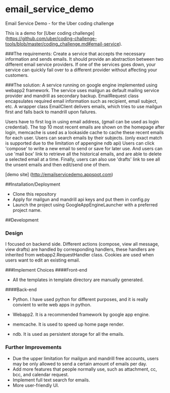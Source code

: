 # email_service_demo
Email Service Demo - for the Uber coding challenge

This is a demo for [Uber coding challenge] (https://github.com/uber/coding-challenge-tools/blob/master/coding_challenge.md#email-service).

###The requirements:
Create a service that accepts the necessary information and sends emails. It should provide an abstraction between two different email service providers. If one of the services goes down, your service can quickly fail over to a different provider without affecting your customers.


###The solution:
A service running on google engine implemented using webapp2 framework.
The service uses mailgun as default mailing service provider and mandrill as
secondary backup.
EmailRequest class encapsulates required email information such as
recipient, email subject, etc.
A wrapper class EmailClient delivers emails, which tries to use
mailgun first and falls back to mandrill upon failures.

Users have to first log in using email address, (gmail can be used as
login credential).
The top 10 most recent emails are shown on the homepage after
login, memcache is used as a lookaside cache to cache these recent
emails for each user.
Users can search emails by their subjects. (only exact match is
supported due to the limitation of appengine ndb api)
Users can click 'compose' to write a new email to send or save for
later use.
And users can use 'mail box' link to retrieve all the historical
emails, and are able to delete a selected email at a time.
Finally, users can also use 'drafts' link to see all the unsent emails
and then edit/send one of them.

[demo site] (http://emailservicedemo.appspot.com)

##Installation/Deployment
* Clone this repository
* Apply for mailgun and mandrill api keys and put them in config.py
* Launch the project using GoogleAppEngineLauncher with a preferred
project name.

##Development
### Design
I focused on backend side.
Different actions (compose, view all message, view drafts) are handled by corresponding handlers, these
handlers are inherited from webapp2.RequestHandler class.
Cookies are used when users want to edit an existing email.

###Implement Choices
####Front-end
  * All the templates in template directory are manually generated.

####Back-end

  * Python. I have used python for different purposes, and it is
    really convient to write web apps in python.

  * Webapp2. It is a recommended framework by google app engine.

  * memcache. It is used to speed up home page render.

  * ndb. It is used as persistent storage for all the emails.

### Further Improvements
  * Due the upper limitation for mailgun and mandrill free accounts,
  users may be only allowed to send a certain amount of emails per day.
  * Add more features that people normally use, such as attachment,
  cc, bcc, and calendar request.
  * Implement full text search for emails.
  * More user-friendly UI.
